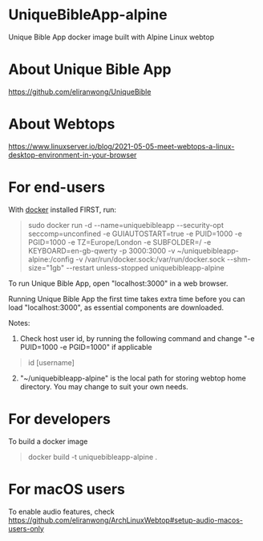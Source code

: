 # UniqueBibleApp-alpine
Unique Bible App docker image built with Alpine Linux webtop

# About Unique Bible App
https://github.com/eliranwong/UniqueBible

# About Webtops
https://www.linuxserver.io/blog/2021-05-05-meet-webtops-a-linux-desktop-environment-in-your-browser

# For end-users

With <a href="https://www.docker.com">docker</a> installed FIRST, run:

> sudo docker run -d --name=uniquebibleapp --security-opt seccomp=unconfined -e GUIAUTOSTART=true -e PUID=1000 -e PGID=1000 -e TZ=Europe/London -e SUBFOLDER=/ -e KEYBOARD=en-gb-qwerty -p 3000:3000 -v ~/uniquebibleapp-alpine:/config -v /var/run/docker.sock:/var/run/docker.sock --shm-size="1gb" --restart unless-stopped uniquebibleapp-alpine

To run Unique Bible App, open "localhost:3000" in a web browser.

Running Unique Bible App the first time takes extra time before you can load "localhost:3000", as essential components are downloaded.

Notes:

1) Check host user id, by running the following command and change "-e PUID=1000 -e PGID=1000" if applicable

> id [username]

2) "~/uniquebibleapp-alpine" is the local path for storing webtop home directory.  You may change to suit your own needs. 

# For developers

To build a docker image

> docker build -t uniquebibleapp-alpine .

# For macOS users

To enable audio features, check https://github.com/eliranwong/ArchLinuxWebtop#setup-audio-macos-users-only
